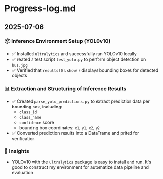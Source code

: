 # Progress-log.md

## **2025-07-06**

### 📦 Inference Environment Setup (YOLOv10)
- ✅ Installed `ultralytics` and successfully ran YOLOv10 locally
- ✅ reated a test script `test_yolo.py` to perform object detection on `bus.jpg`
- ✅ Verified that `results[0].show()` displays bounding boxes for detected objects

### 📊 Extraction and Structuring of Inference Results
- ✅ Created `parse_yolo_predictions.py` to extract prediction data per bounding box, including:
  - `class_id`
  - `class_name`
  - `confidence` score
  - bounding box coordinates: `x1`, `y1`, `x2`, `y2`
- ✅ Converted prediction results into a DataFrame and prited for verification

### 📝 Insights
- YOLOv10 with the `ultralytics` package is easy to install and run. It's good to construct my environment for automatize data pipeline and evaluation